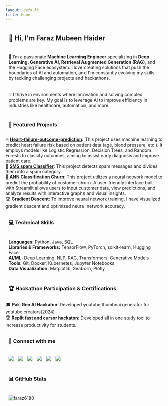 ```yaml
---
layout: default
title: Home
---
```


<!-- Introduction -->
<h2>👋 Hi, I'm Faraz Mubeen Haider</h2>
<p>
  🌱 I’m a passionate <strong>Machine Learning Engineer</strong> specializing in <strong>Deep Learning, Generative AI, Retrieval Augmented Generation (RAG)</strong>, and the Hugging Face ecosystem. I love creating solutions that push the boundaries of AI and automation, and I'm constantly evolving my skills by tackling challenging projects and hackathons.
</p>
<p>💡 I thrive in environments where innovation and solving complex problems are key. My goal is to leverage AI to improve efficiency in industries like healthcare, automation, and more.</p>

<!-- Featured Projects -->
<h3>🚀 Featured Projects</h3>
<ul>
  <li>🔥 <strong><a href="https://github.com/Faraz6180/Hearth-failure-outcome-prediction">Heart-failure-outcome-prediction</a></strong>: This project uses machine learning to predict heart failure risk based on patient data (age, blood pressure, etc.). It employs models like Logistic Regression, Decision Trees, and Random Forests to classify outcomes, aiming to assist early diagnosis and improve patient care.</li>
  <li>🤖 <strong><a href="https://github.com/Faraz6180/SMS-Spam_Classifier">SMS spam Classifier</a></strong>: This project detects spam messages and divides them into a spam category.</li>
  <li>🤖 <strong><a href="https://github.com/Faraz6180/ANN-Classification-Churn">ANN Classification Churn</a></strong>: This project utilizes a neural network model to predict the probability of customer churn. A user-friendly interface built with Streamlit allows users to input customer data, view predictions, and analyze results with interactive graphs and visual insights.</li>
  <li>🏆 <strong>Gradient Descent</strong>: To improve neural network training, I have visualized gradient descent and optimized neural network accuracy.</li>
</ul>

<!-- Technical Skills -->
<h3>💻 Technical Skills</h3>
<p>
  <strong>Languages:</strong> Python, Java, SQL<br>
  <strong>Libraries & Frameworks:</strong> TensorFlow, PyTorch, scikit-learn, Hugging Face<br>
  <strong>AI/ML:</strong> Deep Learning, NLP, RAG, Transformers, Generative Models<br>
  <strong>Tools:</strong> Git, Docker, Kubernetes, Jupyter Notebooks<br>
  <strong>Data Visualization:</strong> Matplotlib, Seaborn, Plotly<br>
</p>

<!-- Hackathon Participation & Certifications -->
<h3>🏆 Hackathon Participation & Certifications</h3>
<ul>
  <li>🎓 <strong>Pak-Gen AI Hackaton</strong>: Developed youtube thumbnai generator for youtube creators(2024)</li>
  <li>🏆 <strong>Replit fast and cursor hackaton</strong>: Developed all in one study tool to increase productivity for students.</li>
</ul>

<!-- Social Links -->
<h3>🔗 Connect with me</h3>
<p align="left">
  <a href="https://www.linkedin.com/in/faraz-mubeen-software-engineer/" target="_blank"><img src="https://img.shields.io/badge/LinkedIn-blue?style=flat-square&logo=Linkedin&logoColor=white"></a>
  <a href="https://github.com/Faraz6180" target="_blank"><img src="https://img.shields.io/badge/GitHub-black?style=flat-square&logo=github&logoColor=white"></a>
  <a href="https://www.kaggle.com/faraz618" target="_blank"><img src="https://img.shields.io/badge/Kaggle-blue?style=flat-square&logo=kaggle&logoColor=white"></a>
  <a href="https://www.youtube.com/FARAZHere" target="_blank"><img src="https://img.shields.io/badge/YouTube-red?style=flat-square&logo=youtube&logoColor=white"></a>
  <a href="https://leetcode.com/u/farazmubeen902/" target="_blank"><img src="https://img.shields.io/badge/LeetCode-lightgrey?style=flat-square&logo=leetcode&logoColor=white"></a>
  <a href="https://medium.com/@farazmubeen902" target="_blank"><img src="https://img.shields.io/badge/Medium-black?style=flat-square&logo=medium&logoColor=white"></a>
</p>

<!-- GitHub Stats -->
<h3>📊 GitHub Stats</h3>
<p align="left">
  <img src="https://github-readme-stats.vercel.app/api?username=faraz6180&show_icons=true&theme=radical" alt="faraz6180" />
</p>

<!-- Styling -->
<style>
  h2, h3, p {
    text-align: left;
    padding: 10px;
  }
  p img {
    padding-right: 10px;
  }
  ul {
    list-style-type: none;
    padding-left: 0;
  }
</style>
